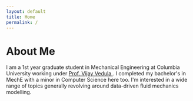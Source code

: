 ```yaml
---
layout: default
title: Home
permalink: /
---
```

# About Me

I am a 1st year graduate student in Mechanical Engineering at Columbia University working under [Prof. Vijay Vedula ](https://cbrlcolumbia.com/). I completed my bachelor's in MechE with a minor in Computer Science here too. I'm interested in a wide range of topics generally revolving around data-driven fluid mechanics modelling.
